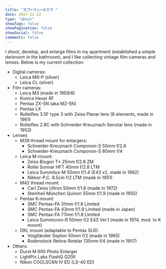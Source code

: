 ```yaml
---
title: "文刀•今心•水又干 "
date: 2017-12-23
type: "about"
showTags: false
showPagination: false
showSocial: false
comments: false
---
```


I shoot, develop, and enlarge films in my apartment (established a simple darkroom in the bathroom), and I like collecting vintage film cameras and lenses. Below is my current collection:

* Digital cameras:
    * Leica M9-P (silver)
    * Leica CL (silver)
* Film cameras:
    * Leica M3 (made in 1959/6)
    * Konica Hexar RF
    * Pentax ZX-5N (aka MZ-5N)
    * Pentax LX
    * Rolleiflex 3.5F type 3 with Zeiss Planar lens (6 elements, made in 1961)
    * Rolleiflex 2.8C with Schneider-Kreuznach Xenotar lens (made in 1953)
* Lenses
    * M39 thread mount for enlargers:
        * Schneider-Kreuznach Componon-S 50mm f/2.8
        * Schneider-Kreuznach Componon-S 80mm f/4
    * Leica M-mount:
        * Zeiss Biogon T* 25mm f/2.8 ZM
        * Rollei Sonnar HFT 40mm f/2.8 LTM
        * Leica Summilux-M 50mm f/1.4 (E43 v2, made in 1962)
        * Nikkor-P.C. 8.5cm f/2 LTM (made in 1951)
    * M42 thread mount:
        * Carl Zeiss Ultron 50mm f/1.8 (made in 1972)
        * Steinheil München Quinon 55mm f/1.9 (made in 1955)
    * Pentax K-mount:
        * SMC Pentax-FA 31mm f/1.8 Limited
        * SMC Pentax-FA 43mm f/1.9 Limited (made in Japan)
        * SMC Pentax-FA 77mm f/1.8 Limited
        * Leica Summicron-R 50mm f/2 E43 Ver.1 (made in 1974, mod. to K mount)
    * DKL mount (adaptable to Pentax SLR):
        * Voigtländer Septon 50mm f/2 (made in 1965)
        * Rodenstock Retina-Rotelar 135mm f/4 (made in 1957)
* Others:
    * Durst M 600 Photo Enlarger
    * LightPix Labs FlashQ Q20II
    * Nikon COOLSCAN IV ED (LS-40 ED)
